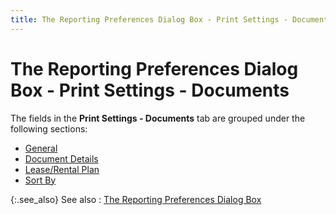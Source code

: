 ```yaml
---
title: The Reporting Preferences Dialog Box - Print Settings - Documents
---
```


# The Reporting Preferences Dialog Box - Print Settings - Documents


The fields in the **Print Settings - 
 Documents** tab are grouped under the following sections:

- [General]({{site.bp_baseurl}}/misc/printing_preferences_general_print_preferences_step_by_step_bp.html)
- [Document  Details]({{site.bp_baseurl}}/rpt-prt/prt/docs/document_details_printing_preferences_details_print_prefernce_dialog_box_bp_contents.html)
- [Lease/Rental  Plan]({{site.bp_baseurl}}/misc/printing_preferences_lease_rental_plans_step_by_step_bp.html)
- [Sort  By]({{site.bp_baseurl}}/misc/sort_by_printing_preferences_details_print_prefernce_dialog_box_bp_contents.html)



{:.see_also}
See also
: [The  Reporting Preferences Dialog Box]({{site.bp_baseurl}}/rpt-prt/set-prt/the_printing_preferences_dialog_box_step_by_step_bp.html)
